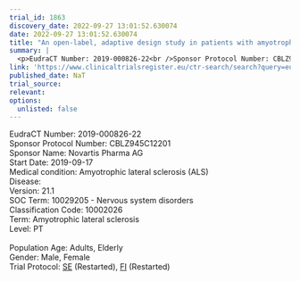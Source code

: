 ```yaml
---
trial_id: 1863
discovery_date: 2022-09-27 13:01:52.630074
date: 2022-09-27 13:01:52.630074
title: "An open-label, adaptive design study in patients with amyotrophic lateral sclerosis (ALS) to characterize safety, tolerability and brain microglia response, as measured by TSPO binding, following m..."
summary: |
  <p>EudraCT Number: 2019-000826-22<br />Sponsor Protocol Number: CBLZ945C12201<br />Sponsor Name: Novartis Pharma AG<br />Start Date: 2019-09-17<br />Medical condition: Amyotrophic lateral sclerosis (ALS)<br />Disease: <br />Version: 21.1<br />SOC Term: 10029205 - Nervous system disorders<br />Classification Code: 10002026<br />Term: Amyotrophic lateral sclerosis<br />Level: PT<br /><br />Population Age: Adults, Elderly<br />Gender: Male, Female<br />Trial Protocol: <a href="https://www.clinicaltrialsregister.eu/ctr-search/trial/2019-000826-22/SE">SE</a> (Restarted), <a href="https://www.clinicaltrialsregister.eu/ctr-search/trial/2019-000826-22/FI">FI</a> (Restarted)</p>
link: 'https://www.clinicaltrialsregister.eu/ctr-search/search?query=eudract_number:2019-000826-22'
published_date: NaT
trial_source: 
relevant: 
options:
  unlisted: false
---
```

<p>EudraCT Number: 2019-000826-22<br />Sponsor Protocol Number: CBLZ945C12201<br />Sponsor Name: Novartis Pharma AG<br />Start Date: 2019-09-17<br />Medical condition: Amyotrophic lateral sclerosis (ALS)<br />Disease: <br />Version: 21.1<br />SOC Term: 10029205 - Nervous system disorders<br />Classification Code: 10002026<br />Term: Amyotrophic lateral sclerosis<br />Level: PT<br /><br />Population Age: Adults, Elderly<br />Gender: Male, Female<br />Trial Protocol: <a href="https://www.clinicaltrialsregister.eu/ctr-search/trial/2019-000826-22/SE">SE</a> (Restarted), <a href="https://www.clinicaltrialsregister.eu/ctr-search/trial/2019-000826-22/FI">FI</a> (Restarted)</p>
